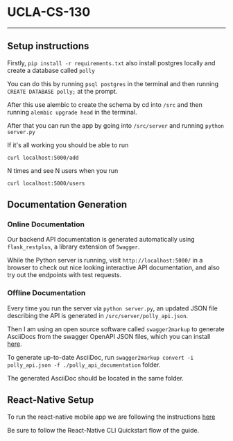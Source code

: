 # UCLA-CS-130
----


## Setup instructions
Firstly, `pip install -r requirements.txt` also install postgres locally and create a database called `polly`

You can do this by running `psql postgres` in the terminal and then running `CREATE DATABASE polly;` at the prompt.

After this use alembic to create the schema by cd into `/src` and then running `alembic upgrade head` in the terminal.

After that you can run the app by going into `/src/server` and running `python server.py`

If it's all working you should be able to run

`curl localhost:5000/add`

N times and see N users when you run

`curl localhost:5000/users`

## Documentation Generation
### Online Documentation
Our backend API documentation is generated automatically using `flask_restplus`, a library extension of `Swagger`.

While the Python server is running, visit `http://localhost:5000/` in a browser to check out nice looking interactive API documentation, and also try out the endpoints with test requests.

### Offline Documentation
Every time you run the server via `python server.py`, an updated JSON file describing the API is generated in `/src/server/polly_api.json`.

Then I am using an open source software called `swagger2markup` to generate AsciiDocs from the swagger OpenAPI JSON files, which you can install [here](https://github.com/Swagger2Markup/swagger2markup-cli).

To generate up-to-date AsciiDoc, run `swagger2markup convert -i polly_api.json -f ./polly_api_documentation` folder.

The generated AsciiDoc should be located in the same folder.


## React-Native Setup
To run the react-native mobile app we are following the instructions [here](https://facebook.github.io/react-native/docs/getting-started)

Be sure to follow the React-Native CLI Quickstart flow of the guide. 
